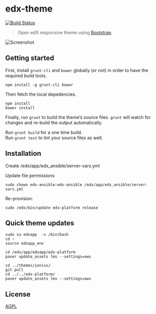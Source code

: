 # edx-theme

[![Build Status](https://travis-ci.org/IONISx/edx-theme.svg?branch=master)](https://travis-ci.org/IONISx/edx-theme)

> Open edX responsive theme using [Bootstrap](http://getbootstrap.com/).

![Screenshot](https://raw.githubusercontent.com/IONISx/edx-theme/docs/images/responsive.png)

## Getting started

First, install `grunt-cli` and `bower` globally (or not) in order to have the required build tools.

    npm install -g grunt-cli bower

Then fetch the local depedencies.

    npm install
    bower install

Finally, run `grunt` to build the theme’s source files.
`grunt` will watch for changes and re-build the output automatically.

Run `grunt build` for a one time build.  
Run `grunt test` to lint your source files as well.

## Installation

Create /edx/app/edx_ansible/server-vars.yml

Update file permissions
```
sudo chown edx-ansible:edx-ansible /edx/app/edx_ansible/server-vars.yml
```
Re-provision:
```
sudo /edx/bin/update edx-platform release
```

## Quick theme updates

```
sudo su edxapp  -s /bin/bash
cd ~
source edxapp_env

cd /edx/app/edxapp/edx-platform
paver update_assets lms --settings=aws

cd ../themes/ionisx/
git pull
cd ../../edx-platform/
paver update_assets lms --settings=aws
```

## License

[AGPL](http://en.wikipedia.org/wiki/Affero_General_Public_License)
